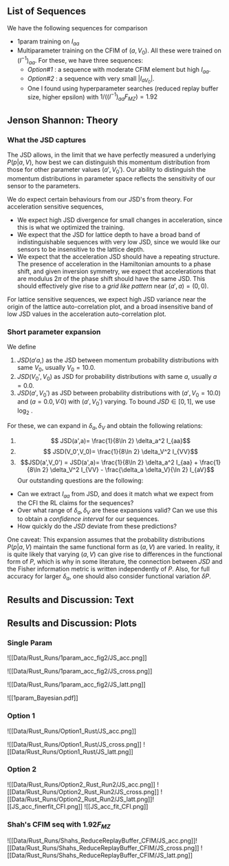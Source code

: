 ## List of Sequences
We have the following sequences for comparison
- 1param training on $I_{aa}$ 
- Multiparameter training on the CFIM of $(a,V_0)$. All these were trained on $(I^{-1})_{aa}$. For these, we have three sequences:
	- _Option#1_ : a sequence with moderate CFIM element but high $I_{aa}$.
	- _Option#2_ : a sequence with very small $|I_{aV_0}|$.
	- One I found using hyperparameter searches (reduced replay buffer size, higher epsilon) with $1/((I^{-1})_{aa}F_{MZ})=1.92$
## Jenson Shannon: Theory

### What the JSD captures
The JSD allows, in the limit that we have perfectly measured a underlying $P(p|a,V)$, how best we can distinguish this momentum distribution from those for other parameter values $(a',V_0')$. Our ability to distinguish the momentum distributions in parameter space reflects the sensitivity of our sensor to the parameters.

We do expect certain behaviours from our JSD's from theory. For acceleration sensitive sequences,
- We expect high JSD divergence for small changes in acceleration, since this is what we optimized the training.
- We expect that the JSD for lattice depth to have a broad band of indistinguishable sequences with very low JSD, since we would like our sensors to be insensitive to the lattice depth.
- We expect that the acceleration JSD should have  a repeating structure. The presence of acceleration in the Hamiltonian amounts to a phase shift, and given inversion symmetry, we expect that accelerations that are modulus $2\pi$ of the phase shift should have the same JSD. This should effectively give rise to a _grid like pattern_ near $(a',a)=(0, 0)$.

For lattice sensitive sequences, we expect high JSD variance near the origin of the lattice auto-correlation plot, and a broad insensitive band of low JSD values in the acceleration auto-correlation plot.

### Short parameter expansion

We define
1. $JSD(a'a,)$ as the JSD between momentum probability distributions with same $V_0$, usually $V_0=10.0$. 
2. $JSD(V_0',V_0)$ as JSD for probability distributions with same $a$, usually $a=0.0$.
3. $JSD(a',V_0')$ as JSD between probability distributions with $(a', V_0=10.0)$ and $(a=0.0, V_'0)$ with $(a',V_0')$ varying.
To bound $JSD\in [0,1]$, we use $\log_2$ .

For these, we can expand in $\delta_a, \delta_V$ and obtain the following relations:
1. $$ JSD(a',a)= \frac{1}{8\ln 2} \delta_a^2 I_{aa}$$
2. $$ JSD(V_0',V_0)= \frac{1}{8\ln 2} \delta_V^2 I_{VV}$$
3. $$JSD(a',V_0') =  JSD(a',a)= \frac{1}{8\ln 2} \delta_a^2 I_{aa} + \frac{1}{8\ln 2} \delta_V^2 I_{VV} - \frac{\delta_a \delta_V}{\ln 2} I_{aV}$$
Our outstanding questions are the following:
- Can we extract $I_{aa}$ from JSD, and does it match what we expect from the CFI the RL claims for the sequences?
- Over what range of $\delta_a,\delta_V$ are these expansions valid? Can we use this to obtain a _confidence interval_ for our sequences.
- How quickly do the $JSD$ deviate from these predictions?

One caveat:
This expansion assumes that the probability distributions $P(p|a,V)$ maintain the same functional form as $(a,V)$ are varied. In reality, it is quite likely that varying $(a,V)$ can give rise to differences in the functional form of $P$, which is why in some literature, the connection between $JSD$ and the Fisher information metric is written independently of $P$. Also, for full accuracy for larger $\delta_a$, one should also consider functional variation $\delta P$.


## Results and Discussion: Text

<div style="page-break-after: always;"></div>

## Results and Discussion: Plots

### Single Param


![[Data/Rust_Runs/1param_acc_fig2/JS_acc.png]]

![[Data/Rust_Runs/1param_acc_fig2/JS_cross.png]]


![[Data/Rust_Runs/1param_acc_fig2/JS_latt.png]]

![[1param_Bayesian.pdf]]

### Option 1

![[Data/Rust_Runs/Option1_Rust/JS_acc.png]]

![[Data/Rust_Runs/Option1_Rust/JS_cross.png]]
![[Data/Rust_Runs/Option1_Rust/JS_latt.png]]



### Option 2
![[Data/Rust_Runs/Option2_Rust_Run2/JS_acc.png]]
![[Data/Rust_Runs/Option2_Rust_Run2/JS_cross.png]]
![[Data/Rust_Runs/Option2_Rust_Run2/JS_latt.png]]![[JS_acc_finerfit_CFI.png]]
![[JS_acc_fit_CFI.png]]
### Shah's CFIM seq with $1.92F_{MZ}$
![[Data/Rust_Runs/Shahs_ReduceReplayBuffer_CFIM/JS_acc.png]]![[Data/Rust_Runs/Shahs_ReduceReplayBuffer_CFIM/JS_cross.png]]
![[Data/Rust_Runs/Shahs_ReduceReplayBuffer_CFIM/JS_latt.png]]
